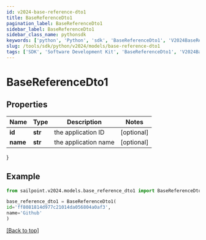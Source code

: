 ```yaml
---
id: v2024-base-reference-dto1
title: BaseReferenceDto1
pagination_label: BaseReferenceDto1
sidebar_label: BaseReferenceDto1
sidebar_class_name: pythonsdk
keywords: ['python', 'Python', 'sdk', 'BaseReferenceDto1', 'V2024BaseReferenceDto1'] 
slug: /tools/sdk/python/v2024/models/base-reference-dto1
tags: ['SDK', 'Software Development Kit', 'BaseReferenceDto1', 'V2024BaseReferenceDto1']
---
```


# BaseReferenceDto1


## Properties

Name | Type | Description | Notes
------------ | ------------- | ------------- | -------------
**id** | **str** | the application ID | [optional] 
**name** | **str** | the application name | [optional] 
}

## Example

```python
from sailpoint.v2024.models.base_reference_dto1 import BaseReferenceDto1

base_reference_dto1 = BaseReferenceDto1(
id='ff8081814d977c21014da056804a0af3',
name='Github'
)

```
[[Back to top]](#) 

